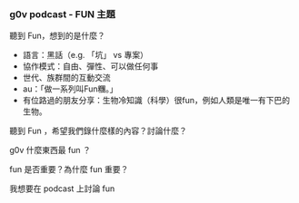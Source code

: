 ### g0v podcast - FUN 主題

聽到 Fun，想到的是什麼？
- 語言：黑話（e.g. 「坑」 vs 專案）
- 協作模式：自由、彈性、可以做任何事
- 世代、族群間的互動交流
- au：「做一系列叫Fun糰。」
- 有位路過的朋友分享：生物冷知識（科學）很fun，例如人類是唯一有下巴的生物。

聽到 Fun ，希望我們錄什麼樣的內容？討論什麼？

g0v 什麼東西最 fun ？

fun 是否重要？為什麼 fun 重要？


我想要在 podcast 上討論 fun